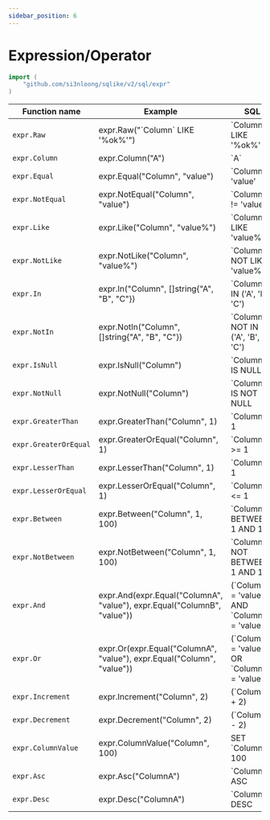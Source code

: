 ```yaml
---
sidebar_position: 6
---
```


# Expression/Operator

```go
import (
    "github.com/si3nloong/sqlike/v2/sql/expr"
)
```

| Function name         | Example                                                                  | SQL                                               |
| --------------------- | ------------------------------------------------------------------------ | ------------------------------------------------- |
| `expr.Raw`            | expr.Raw("\`Column\` LIKE '%ok%'")                                       | \`Column\` LIKE '%ok%'                            |
| `expr.Column`         | expr.Column("A")                                                         | \`A\`                                             |
| `expr.Equal`          | expr.Equal("Column", "value")                                            | \`Column\` = 'value'                              |
| `expr.NotEqual`       | expr.NotEqual("Column", "value")                                         | \`Column\` != 'value'                             |
| `expr.Like`           | expr.Like("Column", "value%")                                            | \`Column\` LIKE 'value%'                          |
| `expr.NotLike`        | expr.NotLike("Column", "value%")                                         | \`Column\` NOT LIKE 'value%'                      |
| `expr.In`             | expr.In("Column", []string{"A", "B", "C"})                               | \`Column\` IN ('A', 'B', 'C')                     |
| `expr.NotIn`          | expr.NotIn("Column", []string{"A", "B", "C"})                            | \`Column\` NOT IN ('A', 'B', 'C')                 |
| `expr.IsNull`         | expr.IsNull("Column")                                                    | \`Column\` IS NULL                                |
| `expr.NotNull`        | expr.NotNull("Column")                                                   | \`Column\` IS NOT NULL                            |
| `expr.GreaterThan`    | expr.GreaterThan("Column", 1)                                            | \`Column\` > 1                                    |
| `expr.GreaterOrEqual` | expr.GreaterOrEqual("Column", 1)                                         | \`Column\` >= 1                                   |
| `expr.LesserThan`     | expr.LesserThan("Column", 1)                                             | \`Column\` < 1                                    |
| `expr.LesserOrEqual`  | expr.LesserOrEqual("Column", 1)                                          | \`Column\` <= 1                                   |
| `expr.Between`        | expr.Between("Column", 1, 100)                                           | \`Column\` BETWEEN 1 AND 100                      |
| `expr.NotBetween`     | expr.NotBetween("Column", 1, 100)                                        | \`Column\` NOT BETWEEN 1 AND 100                  |
| `expr.And`            | expr.And(expr.Equal("ColumnA", "value"), expr.Equal("ColumnB", "value")) | (\`ColumnA\` = 'value' AND \`ColumnB\` = 'value') |
| `expr.Or`             | expr.Or(expr.Equal("ColumnA", "value"), expr.Equal("Column", "value"))   | (\`ColumnA\` = 'value' OR \`ColumnB\` = 'value')  |
| `expr.Increment`      | expr.Increment("Column", 2)                                              | (\`ColumnA\` + 2)                                 |
| `expr.Decrement`      | expr.Decrement("Column", 2)                                              | (\`ColumnA\` - 2)                                 |
| `expr.ColumnValue`    | expr.ColumnValue("Column", 100)                                          | SET \`Column\` = 100                              |
| `expr.Asc`            | expr.Asc("ColumnA")                                                      | \`ColumnA\` ASC                                   |
| `expr.Desc`           | expr.Desc("ColumnA")                                                     | \`ColumnA\` DESC                                  |
